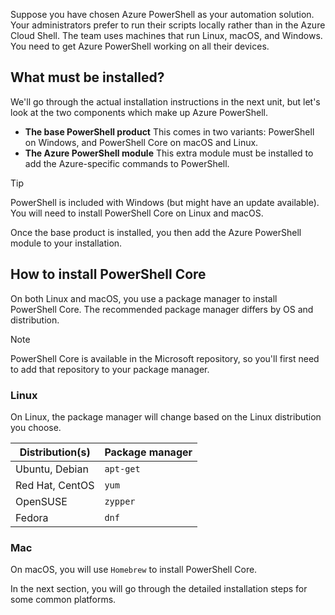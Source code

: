 Suppose you have chosen Azure PowerShell as your automation solution. Your administrators prefer to run their scripts locally rather than in the Azure Cloud Shell. The team uses machines that run Linux, macOS, and Windows. You need to get Azure PowerShell working on all their devices. 

## What must be installed?

We'll go through the actual installation instructions in the next unit, but let's look at the two components which make up Azure PowerShell.

- **The base PowerShell product** This comes in two variants: PowerShell on Windows, and PowerShell Core on macOS and Linux.
- **The Azure PowerShell module** This extra module must be installed to add the Azure-specific commands to PowerShell.

> [!TIP]
> PowerShell is included with Windows (but might have an update available). You will need to install PowerShell Core on Linux and macOS.

Once the base product is installed, you then add the Azure PowerShell module to your installation.

## How to install PowerShell Core

On both Linux and macOS, you use a package manager to install PowerShell Core. The recommended package manager differs by OS and distribution.

> [!NOTE]
> PowerShell Core is available in the Microsoft repository, so you'll first need to add that repository to your package manager.

### Linux

On Linux, the package manager will change based on the Linux distribution you choose.

| Distribution(s)  | Package manager |
|------------------|-----------------|
| Ubuntu, Debian   | `apt-get`       |
| Red Hat, CentOS  | `yum`           |
| OpenSUSE         | `zypper`        |
| Fedora           | `dnf`           |

### Mac

On macOS, you will use `Homebrew` to install PowerShell Core.

In the next section, you will go through the detailed installation steps for some common platforms.